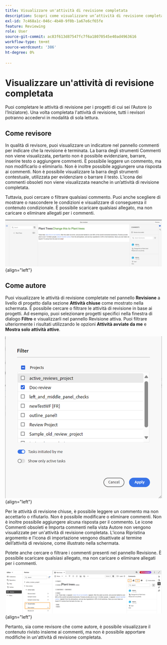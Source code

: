 ```yaml
---
title: Visualizzare un'attività di revisione completata
description: Scopri come visualizzare un’attività di revisione completata come revisore o autore in AEM Guides.
exl-id: 7c468a1c-046c-4b40-9f0b-1a67e6cf65fe
feature: Reviewing
role: User
source-git-commit: ac83f613d87547fc7f6a18070545e40ad4963616
workflow-type: tm+mt
source-wordcount: '386'
ht-degree: 0%

---
```


# Visualizzare un&#39;attività di revisione completata

Puoi completare le attività di revisione per i progetti di cui sei l’Autore (o l’Iniziatore). Una volta completata l&#39;attività di revisione, tutti i revisori potranno accedervi in modalità di sola lettura.

## Come revisore

In qualità di revisore, puoi visualizzare un indicatore nel pannello commenti per indicare che la revisione è terminata. La barra degli strumenti Commenti non viene visualizzata, pertanto non è possibile evidenziare, barrare, inserire testo o aggiungere commenti. È possibile leggere un commento, ma non modificarlo o eliminarlo. Non è inoltre possibile aggiungere una risposta ai commenti. Non è possibile visualizzare la barra degli strumenti contestuale, utilizzata per evidenziare o barrare il testo. L’icona dei commenti obsoleti non viene visualizzata neanche in un’attività di revisione completata.

Tuttavia, puoi cercare o filtrare qualsiasi commento. Puoi anche scegliere di mostrare o nascondere le condizioni e visualizzare di conseguenza il contenuto condizionale. È possibile scaricare qualsiasi allegato, ma non caricare o eliminare allegati per i commenti.

![](images/complete-task-reviewer-new.png){align="left"}


## Come autore

Puoi visualizzare le attività di revisione completate nel pannello **Revisione** a livello di progetto dalla sezione **Attività chiuse** come mostrato nella schermata. È possibile cercare o filtrare le attività di revisione in base ai progetti. Ad esempio, puoi selezionare progetti specifici nella finestra di dialogo **Filtro** e visualizzarli nel pannello Revisione attiva. Puoi filtrare ulteriormente i risultati utilizzando le opzioni **Attività avviate da me** e **Mostra solo attività attive**.

![](images/review-filters-new.png){align="left"}

Per le attività di revisione chiuse, è possibile leggere un commento ma non accettarlo o rifiutarlo. Non è possibile modificare o eliminare commenti. Non è inoltre possibile aggiungere alcuna risposta per il commento. Le icone Commenti obsoleti e Importa commenti nella vista Autore non vengono visualizzate per un&#39;attività di revisione completata. L’icona Ripristina argomento e l’icona di importazione vengono disattivate al termine dell’attività di revisione, come illustrato nella schermata.

Potete anche cercare o filtrare i commenti presenti nel pannello Revisione. È possibile scaricare qualsiasi allegato, ma non caricare o eliminare allegati per i commenti.

![](images/completed-task-author-new.png){align="left"}

Pertanto, sia come revisore che come autore, è possibile visualizzare il contenuto rivisto insieme ai commenti, ma non è possibile apportare modifiche in un&#39;attività di revisione completata.
